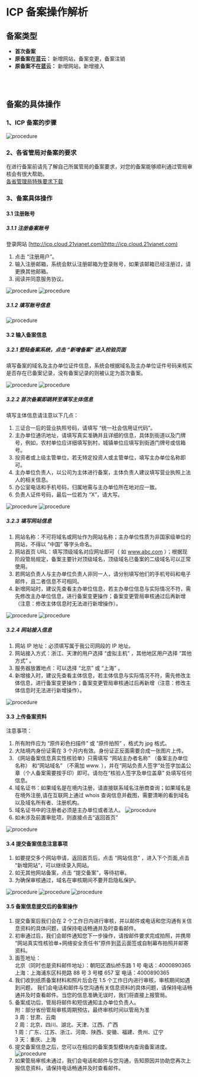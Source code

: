 <properties
	pageTitle="首次备案 | Azure"
	description="ICP 备案首次备案流程"
	services="icp-backup"
	documentationCenter=""
	authors="will"
	manager="edwinc"
	editor=""
	tags="icp-backup"/>

<tags
	ms.service="icp-backup"
	ms.workload=""
	ms.tgt_pltfrm=""
	ms.devlang="na"
	ms.topic="article"
	ms.date="01/18/2017"
	wacn.date="01/18/2017"
	wacn.lang="cn" 
	ms.author="will"/>


# ICP 备案操作解析

## 备案类型

- **首次备案** 
- **原备案在蓝云：** 新增网站，备案变更，备案注销
- **原备案不在蓝云：** 新增网站，新增接入
</br>
</br>

## 备案的具体操作
### 1、ICP 备案的步骤

![procedure](./media/2-1.png)
</br>

### 2、各省管局对备案的要求
在进行备案前请先了解自己所属管局的备案要求，对您的备案能够顺利通过管局审核会有很大帮助。</br>
[各省管理局特殊要求下载](//wacndevelop.blob.core.chinacloudapi.cn/marketing-resource/documents/special-request.pdf)
</br>

### 3、备案具体操作
#### 3.1 注册账号
##### 3.1.1 注册备案账号
登录网站 [http://icp.cloud.21vianet.com](http://icp.cloud.21vianet.com)

1. 点击 “注册用户”。
2. 输入注册邮箱，系统会默认注册邮箱为登录账号，如果该邮箱已经注册过，请更换其他邮箱。
3. 阅读并同意服务协议。

![procedure](./media/2-2.png)
![procedure](./media/2-3.png)
</br>

##### 3.1.2 填写账号信息

![procedure](./media/2-4.png)
</br>

#### 3.2 输入备案信息
##### 3.2.1 登陆备案系统，点击 “新增备案” 进入校验页面
填写备案的域名及主办单位证件信息，系统会根据域名及主办单位证件号码来核实是否存在已备案记录，没有备案记录的则被认定为首次备案。

![procedure](./media/2-5.png)
![procedure](./media/2-6.png)
</br>

##### 3.2.2 首次备案即跳转至填写主体信息

填写主体信息请注意以下几点：

1. 三证合一后的营业执照号码，请填写 “统一社会信用证代码”。
2. 主办单位通讯地址，请填写真实准确并且详细的信息，具体到街道以及门牌号，例如，农村单位应详细填写到村，城镇单位应填写到街道门牌号或信箱号。
3. 投资者或上级主管单位，若无特定投资人或主管单位，填写主办单位名称即可。
4. 主办单位负责人，以公司为主体进行备案，主体负责人建议填写营业执照上法人的相关信息。
5. 办公室电话和手机号码，归属地需与主办单位所在地对应一致。
6. 负责人证件号码，最后一位若为 “X”，请大写。

![procedure](./media/2-7.png)
![procedure](./media/2-8.png)
</br>

##### 3.2.3 填写网站信息
1. 网站名称：不可将域名或网址作为网站名称；主办单位性质为非国家级单位的网站，不得以 “中国” 等字头命名。
2. 网站首页 URL：填写顶级域名对应网址即可（ 如 www.abc.com ）；根据现阶段管局规定，备案主要针对顶级域名，顶级域名已备案的二级域名可以正常使用。
3. 若网站负责人与主办单位负责人非同一人，请分别填写他们的手机号码和电子邮件，且二者信息不可相同。
4. 新增网站时，建议先查看主办单位信息，若主办单位信息与实际情况不符，需先修改主办单位信息，进行备案变更操作；备案变更管局审核通过后再新增（注意：修改主体信息时无法进行新增操作）。

![procedure](./media/2-9.png)
![procedure](./media/2-10.png)
</br>

##### 3.2.4 网站接入信息
1. 网站 IP 地址：必须填写属于我公司网段的 IP 地址。
2. 网站接入方式：浙江、天津的用户选择 “虚拟主机” ，其他地区用户选择 “其他方式” 。
3. 服务器放置地点：可以选择 “北京” 或 “上海” 。
4. 新增接入时，建议先查看主体信息，若主体信息与实际情况不符，需先修改主体信息，进行备案变更操作；备案变更管局审核通过后再新增（注意：修改主体信息时无法进行新增操作）。

![procedure](./media/2-11.png)
</br>

#### 3.3 上传备案资料
注意事项：

  1. 所有附件应为 “原件彩色扫描件” 或 “原件拍照” ，格式为 jpg 格式。</br>
  2. 大陆境内身份证需在 3 个月内有效。身份证正反面需要合成一张图片上传。</br>
  3. 《网站备案信息真实性核验单》只需填写 “网站主办者名称” （备案主办单位名称） 和“网站域名” （不需加 www. ），并在“网站负责人签字”处签字加盖公章（个人备案需要按手印）即可。请勿在“核验人签字及单位盖章” 处填写任何信息。</br>
  4. 域名证书：如果域名是在境内注册，请直接联系域名注册商查询；如果域名是在境外注册,请在互联网上通过 whois 查询信息并截图，需要清晰的看到域名以及域名所有者、注册机构。</br>
  5. 域名证书中的注册者必须是主办单位或者法人。 ![procedure](./media/2-12.png) </br>
  6. 如未涉及前置审批项，则直接点击“返回首页”</br>
  
  ![procedure](./media/2-13.png)
</br>

#### 3.4 提交备案信息注意事项
1. 如要提交多个网站申请，返回首页后，点击 “网站信息” ，进入下个页面,点击 “新增网站”，可以继续录入网站。
2. 如无其他网站备案，点击 “提交备案”，等待初审。
3. 为确保审核通过，域名在审核期间不要开启隐私保护。

![procedure](./media/2-14.png)
![procedure](./media/2-15.png)
![procedure](./media/2-16.png)
</br>

#### 3.5 备案信息提交后的备案操作

 1. 提交备案后我们会在 2 个工作日内进行审核，并以邮件或电话和您沟通有关信息资料的具体问题，请保持电话畅通并及时查看邮件。
 2. 初审通过后，我们会邮件通知您下一步操作，请按邮件要求完成拍照，并携带 “网站真实性核验单+网络安全责任书”原件到蓝云面签或自制幕布拍照并邮寄资料。
 3. 面签地址：</br>
    北京（同时也是资料邮件地址）：朝阳区酒仙桥东路 1 号 电话：4000890365  </br>
    上海：上海浦东区科苑路 88 号 3 号楼 657 室 电话：4000890365 </br>
 4. 我们收到纸质备案材料和照片后会在 1.5 个工作日内进行审核，审核期间如遇到问题， 我们会电话和邮件与您沟通有关信息资料的具体问题，请保持电话畅通并及时查看邮件。当您的信息准确无误时，我们将直接上报管局。
 5. 备案成功后，管局将邮件和短信通知主办单位负责人。</br>
    附：部分省份管局审核周期预估，最终审核时间以管局为准 </br>
    3 周：甘肃、云南</br>
    2 周：北京、四川、湖北、天津、江西、广西</br>
    1 周：广东、江苏、浙江、河南、陕西、安徽、福建、贵州、辽宁</br>
    3 天：重庆、上海</br>
 6. 提交备案信息之后，您可以在相应的备案类型模块内查询备案进度。![procedure](./media/2-17.png) </br>
 7. 如果管局审核未通过，我们会电话和邮件与您沟通，告知原因并协助您再次上报信息资料，请保持电话畅通并及时查看邮件。</br>

</br>
</br>
